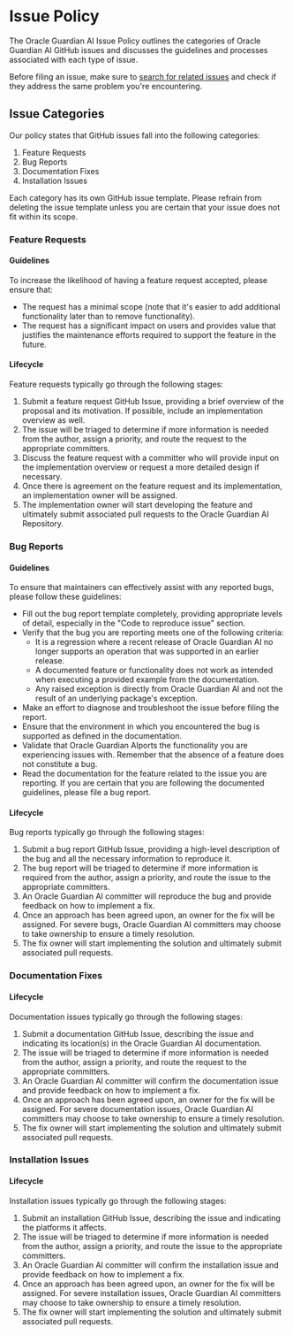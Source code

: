 # Issue Policy

The Oracle Guardian AI Issue Policy outlines the categories of Oracle Guardian AI GitHub issues and discusses the guidelines and processes associated with each type of issue.

Before filing an issue, make sure to [search for related issues](https://github.com/oracle/guardian-ai/issues) and check if they address the same problem you're encountering.

## Issue Categories

Our policy states that GitHub issues fall into the following categories:

1. Feature Requests
2. Bug Reports
3. Documentation Fixes
4. Installation Issues

Each category has its own GitHub issue template. Please refrain from deleting the issue template unless you are certain that your issue does not fit within its scope.

### Feature Requests

#### Guidelines

To increase the likelihood of having a feature request accepted, please ensure that:

- The request has a minimal scope (note that it's easier to add additional functionality later than to remove functionality).
- The request has a significant impact on users and provides value that justifies the maintenance efforts required to support the feature in the future.

#### Lifecycle

Feature requests typically go through the following stages:

1. Submit a feature request GitHub Issue, providing a brief overview of the proposal and its motivation. If possible, include an implementation overview as well.
2. The issue will be triaged to determine if more information is needed from the author, assign a priority, and route the request to the appropriate committers.
3. Discuss the feature request with a committer who will provide input on the implementation overview or request a more detailed design if necessary.
4. Once there is agreement on the feature request and its implementation, an implementation owner will be assigned.
5. The implementation owner will start developing the feature and ultimately submit associated pull requests to the Oracle Guardian AI Repository.

### Bug Reports

#### Guidelines

To ensure that maintainers can effectively assist with any reported bugs, please follow these guidelines:

- Fill out the bug report template completely, providing appropriate levels of detail, especially in the "Code to reproduce issue" section.
- Verify that the bug you are reporting meets one of the following criteria:
  - It is a regression where a recent release of Oracle Guardian AI no longer supports an operation that was supported in an earlier release.
  - A documented feature or functionality does not work as intended when executing a provided example from the documentation.
  - Any raised exception is directly from Oracle Guardian AI and not the result of an underlying package's exception.
- Make an effort to diagnose and troubleshoot the issue before filing the report.
- Ensure that the environment in which you encountered the bug is supported as defined in the documentation.
- Validate that Oracle Guardian AIports the functionality you are experiencing issues with. Remember that the absence of a feature does not constitute a bug.
- Read the documentation for the feature related to the issue you are reporting. If you are certain that you are following the documented guidelines, please file a bug report.

#### Lifecycle

Bug reports typically go through the following stages:

1. Submit a bug report GitHub Issue, providing a high-level description of the bug and all the necessary information to reproduce it.
2. The bug report will be triaged to determine if more information is required from the author, assign a priority, and route the issue to the appropriate committers.
3. An Oracle Guardian AI committer will reproduce the bug and provide feedback on how to implement a fix.
4. Once an approach has been agreed upon, an owner for the fix will be assigned. For severe bugs, Oracle Guardian AI committers may choose to take ownership to ensure a timely resolution.
5. The fix owner will start implementing the solution and ultimately submit associated pull requests.

### Documentation Fixes

#### Lifecycle

Documentation issues typically go through the following stages:

1. Submit a documentation GitHub Issue, describing the issue and indicating its location(s) in the Oracle Guardian AI documentation.
2. The issue will be triaged to determine if more information is needed from the author, assign a priority, and route the request to the appropriate committers.
3. An Oracle Guardian AI committer will confirm the documentation issue and provide feedback on how to implement a fix.
4. Once an approach has been agreed upon, an owner for the fix will be assigned. For severe documentation issues, Oracle Guardian AI committers may choose to take ownership to ensure a timely resolution.
5. The fix owner will start implementing the solution and ultimately submit associated pull requests.

### Installation Issues

#### Lifecycle

Installation issues typically go through the following stages:

1. Submit an installation GitHub Issue, describing the issue and indicating the platforms it affects.
2. The issue will be triaged to determine if more information is needed from the author, assign a priority, and route the issue to the appropriate committers.
3. An Oracle Guardian AI committer will confirm the installation issue and provide feedback on how to implement a fix.
4. Once an approach has been agreed upon, an owner for the fix will be assigned. For severe installation issues, Oracle Guardian AI committers may choose to take ownership to ensure a timely resolution.
5. The fix owner will start implementing the solution and ultimately submit associated pull requests.
